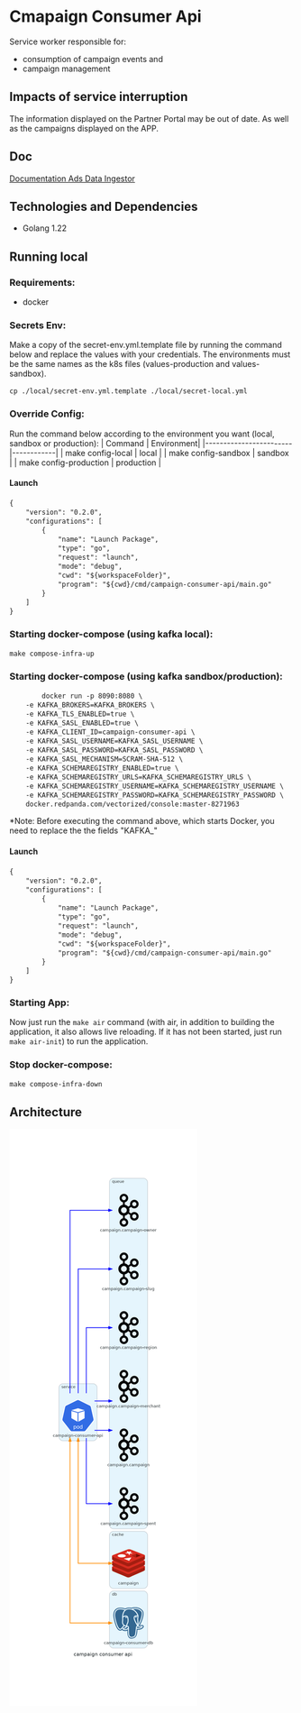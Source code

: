 # Cmapaign Consumer Api
Service worker responsible for:
- consumption of campaign events and
- campaign management

## Impacts of service interruption
The information displayed on the Partner Portal may be out of date. As well as the campaigns displayed on the APP.

## Doc
[Documentation Ads Data Ingestor](https://github.com/VanessaVallarini/campaign-consumer-api)

## Technologies and Dependencies
* Golang 1.22

## Running local
### Requirements:
- docker

### Secrets Env:
Make a copy of the secret-env.yml.template file by running the command below and replace the values ​​with your credentials.
The environments must be the same names as the k8s files (values-production and values-sandbox).
```shell
cp ./local/secret-env.yml.template ./local/secret-local.yml
```

### Override Config:
Run the command below according to the environment you want (local, sandbox or production):
| Command                | Environment|
|------------------------|------------|
| make config-local      | local      |
| make config-sandbox    | sandbox    |
| make config-production | production |

#### Launch
```shell
{
    "version": "0.2.0",
    "configurations": [
        {
            "name": "Launch Package",
            "type": "go",
            "request": "launch",
            "mode": "debug",
            "cwd": "${workspaceFolder}",
            "program": "${cwd}/cmd/campaign-consumer-api/main.go"
        }
    ]
}
```

### Starting docker-compose (using kafka local):
```shell
make compose-infra-up
```

### Starting docker-compose (using kafka sandbox/production):
```shell
        docker run -p 8090:8080 \
    -e KAFKA_BROKERS=KAFKA_BROKERS \
    -e KAFKA_TLS_ENABLED=true \
    -e KAFKA_SASL_ENABLED=true \
    -e KAFKA_CLIENT_ID=campaign-consumer-api \
    -e KAFKA_SASL_USERNAME=KAFKA_SASL_USERNAME \
    -e KAFKA_SASL_PASSWORD=KAFKA_SASL_PASSWORD \
    -e KAFKA_SASL_MECHANISM=SCRAM-SHA-512 \
    -e KAFKA_SCHEMAREGISTRY_ENABLED=true \
    -e KAFKA_SCHEMAREGISTRY_URLS=KAFKA_SCHEMAREGISTRY_URLS \
    -e KAFKA_SCHEMAREGISTRY_USERNAME=KAFKA_SCHEMAREGISTRY_USERNAME \
    -e KAFKA_SCHEMAREGISTRY_PASSWORD=KAFKA_SCHEMAREGISTRY_PASSWORD \
    docker.redpanda.com/vectorized/console:master-8271963
```
*Note: Before executing the command above, which starts Docker, you need to replace the the fields "KAFKA_"

#### Launch
```shell
{
    "version": "0.2.0",
    "configurations": [
        {
            "name": "Launch Package",
            "type": "go",
            "request": "launch",
            "mode": "debug",
            "cwd": "${workspaceFolder}",
            "program": "${cwd}/cmd/campaign-consumer-api/main.go"
        }
    ]
}
```

### Starting App:
Now just run the `make air` command (with air, in addition to building the application, it also allows live reloading. If it has not been started, just run `make air-init`) to run the application.

### Stop docker-compose:
```shell
make compose-infra-down
```

## Architecture
![Architecture Diagram](docs/diagrams/src/architecture/campaign_consumer_api.png)